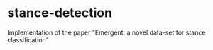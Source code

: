 # stance-detection
Implementation of the paper "Emergent: a novel data-set for stance classification"
